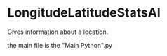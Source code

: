 # LongitudeLatitudeStatsAI
Gives information about a location.

the main file is the "Main Python".py
